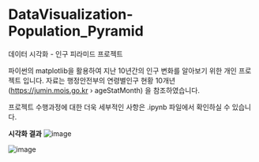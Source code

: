 # DataVisualization-Population_Pyramid
데이터 시각화 - 인구 피라미드 프로젝트

파이썬의 matplotlib을 활용하여 지난 10년간의 인구 변화를 알아보기 위한 개인 프로젝트 입니다.
자료는 행정안전부의 연령별인구 현황 10개년 (https://jumin.mois.go.kr › ageStatMonth) 을 참조하였습니다. 

프로젝트 수행과정에 대한 더욱 세부적인 사항은 .ipynb 파일에서 확인하실 수 있습니다.


**시각화 결과**
![image](https://user-images.githubusercontent.com/92901372/153145041-9013d1dc-f464-4210-b07c-fa40a75de2a7.png)

![image](https://user-images.githubusercontent.com/92901372/153145102-fcdc6009-1709-48f9-8d4b-80bfee6b17ee.png)

